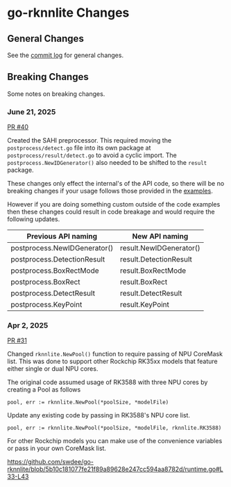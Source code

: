 
# go-rknnlite Changes

## General Changes

See the [commit log](https://github.com/swdee/go-rknnlite/commits/master/) for general changes.


## Breaking Changes

Some notes on breaking changes.


### June 21, 2025

[PR #40](https://github.com/swdee/go-rknnlite/pull/40/files)

Created the SAHI preprocessor.  This required moving the `postprocess/detect.go` file
into its own package at `postprocess/result/detect.go` to avoid a cyclic import. 
The `postprocess.NewIDGenerator()` also needed to be shifted to the `result` package.

These changes only effect the internal's of the API code, so there will be no
breaking changes if your usage follows those provided in the [examples](example/). 

However if you are doing something custom outside of the code examples then these changes
could result in code breakage and would require the following updates.

| Previous API naming          | New API naming          |
|------------------------------|-------------------------|
| postprocess.NewIDGenerator() | result.NewIDGenerator() |
| postprocess.DetectionResult  | result.DetectionResult  |
| postprocess.BoxRectMode      | result.BoxRectMode  |
| postprocess.BoxRect          | result.BoxRect  |
| postprocess.DetectResult     | result.DetectResult  |
| postprocess.KeyPoint         | result.KeyPoint  |



### Apr 2, 2025 

[PR #31](https://github.com/swdee/go-rknnlite/pull/31/files)

Changed `rknnlite.NewPool()` function to require passing of NPU CoreMask list.  This
was done to support other Rockchip RK35xx models that feature either single or dual
NPU cores.  

The original code assumed usage of RK3588 with three NPU cores by creating a
Pool as follows
```
pool, err := rknnlite.NewPool(*poolSize, *modelFile)
```

Update any existing code by passing in RK3588's NPU core list.
```
pool, err := rknnlite.NewPool(*poolSize, *modelFile, rknnlite.RK3588)
```

For other Rockchip models you can make use of the convenience variables or pass
in your own CoreMask list.

https://github.com/swdee/go-rknnlite/blob/5b10c181077fe21f89a89628e247cc594aa8782d/runtime.go#L33-L43
